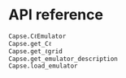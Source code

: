 # API reference

```@docs
Capse.CℓEmulator
Capse.get_Cℓ
Capse.get_ℓgrid
Capse.get_emulator_description
Capse.load_emulator
```
